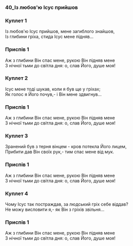 ### 40_Із любов'ю Ісус прийшов
### Куплет 1
Із любов'ю Ісус прийшов, мене загиблого знайшов, <br/>Із глибини гріха, стида Ісус мене підняв...
### Приспів 1
Аж з глибини Він спас мене, рукою Він підняв мене <br/>З нічної тьми до світла дня: о, слав Його, душе моя!
### Куплет 2
Ісус мене тоді шукав, коли я був ще у гріхах; <br/>Як голос я Його почув,- і Він мене здвигнув...
### Приспів 1
Аж з глибини Він спас мене, рукою Він підняв мене <br/>З нічної тьми до світла дня: о, слав Його, душе моя!
### Куплет 3
Зранений був з терня вінцем - кров потекла Його лицем, <br/>Прибити дав Він своїх рук,- тим спас мене від мук.
### Приспів 1
Аж з глибини Він спас мене, рукою Він підняв мене <br/>З нічної тьми до світла дня: о, слав Його, душе моя!
### Куплет 4
Чому Ісус так постраждав, за людський гріх себе віддав? <br/>Не можу висловити я,- як Він з гріхів звільня...
### Приспів 1
Аж з глибини Він спас мене, рукою Він підняв мене <br/>З нічної тьми до світла дня: о, слав Його, душе моя!
